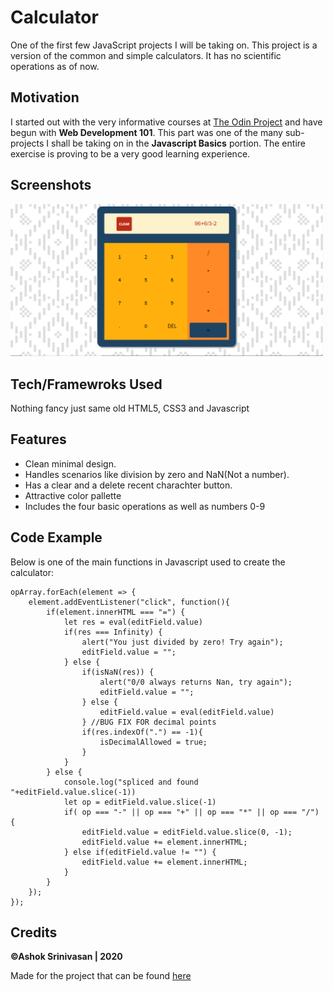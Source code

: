 # Calculator
One of the first few JavaScript projects I will be taking on.
This project is a version of the common and simple calculators. It has no scientific operations as of now.

## Motivation
I started out with the very informative courses at [The Odin Project](https://www.theodinproject.com/courses/web-development-101) and have begun with **Web Development 101**. This part was one of the many sub-projects I shall be taking on in the **Javascript Basics** portion. The entire exercise is proving to be a very good learning experience.

## Screenshots
<img src="assets/images/screenshots/one.PNG" width="500px">

## Tech/Framewroks Used
Nothing fancy just same old HTML5, CSS3 and Javascript

## Features
* Clean minimal design.
* Handles scenarios like division by zero and NaN(Not a number).
* Has a clear and a delete recent charachter button.
* Attractive color pallette 
* Includes the four basic operations as well as numbers 0-9

## Code Example
Below is one of the main functions in Javascript used to create the calculator:

```
opArray.forEach(element => {
    element.addEventListener("click", function(){
        if(element.innerHTML === "=") {
            let res = eval(editField.value)
            if(res === Infinity) {
                alert("You just divided by zero! Try again");
                editField.value = "";
            } else {
                if(isNaN(res)) {
                    alert("0/0 always returns Nan, try again");
                    editField.value = "";
                } else {
                    editField.value = eval(editField.value)
                } //BUG FIX FOR decimal points
                if(res.indexOf(".") == -1){
                    isDecimalAllowed = true;
                }
            }
        } else {
            console.log("spliced and found "+editField.value.slice(-1))
            let op = editField.value.slice(-1)
            if( op === "-" || op === "+" || op === "*" || op === "/") {
                editField.value = editField.value.slice(0, -1);
                editField.value += element.innerHTML;
            } else if(editField.value != "") {
                editField.value += element.innerHTML;
            }
        }
    });
});

```


## Credits
**©Ashok Srinivasan | 2020**

Made for the project that can be found [here](https://www.theodinproject.com/courses/web-development-101/lessons/calculator)
